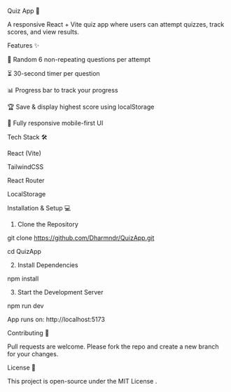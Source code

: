 Quiz App 🎯

A responsive React + Vite quiz app where users can attempt quizzes, track scores, and view results.

Features ✨

🎲 Random 6 non-repeating questions per attempt

⏳ 30-second timer per question

📊 Progress bar to track your progress

🏆 Save & display highest score using localStorage

📱 Fully responsive mobile-first UI

Tech Stack 🛠️

React (Vite)

TailwindCSS

React Router

LocalStorage

Installation & Setup 💻
1. Clone the Repository
   
git clone  https://github.com/Dharmndr/QuizApp.git

cd QuizApp

2. Install Dependencies
   
npm install

3. Start the Development Server
   
npm run dev


App runs on: http://localhost:5173

Contributing 🤝

Pull requests are welcome. Please fork the repo and create a new branch for your changes.

License 📜

This project is open-source under the MIT License
.
